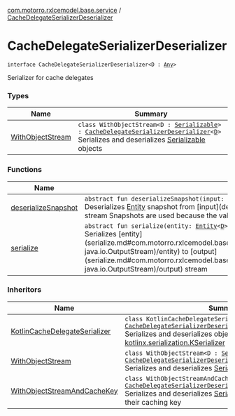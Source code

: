[com.motorro.rxlcemodel.base.service](../index.md) / [CacheDelegateSerializerDeserializer](./index.md)

# CacheDelegateSerializerDeserializer

`interface CacheDelegateSerializerDeserializer<D : `[`Any`](https://kotlinlang.org/api/latest/jvm/stdlib/kotlin/-any/index.html)`>`

Serializer for cache delegates

### Types

| Name | Summary |
|---|---|
| [WithObjectStream](-with-object-stream/index.md) | `class WithObjectStream<D : `[`Serializable`](http://docs.oracle.com/javase/6/docs/api/java/io/Serializable.html)`> : `[`CacheDelegateSerializerDeserializer`](./index.md)`<`[`D`](-with-object-stream/index.md#D)`>`<br>Serializes and deserializes [Serializable](http://docs.oracle.com/javase/6/docs/api/java/io/Serializable.html) objects |

### Functions

| Name | Summary |
|---|---|
| [deserializeSnapshot](deserialize-snapshot.md) | `abstract fun deserializeSnapshot(input: `[`InputStream`](http://docs.oracle.com/javase/6/docs/api/java/io/InputStream.html)`, length: `[`Long`](https://kotlinlang.org/api/latest/jvm/stdlib/kotlin/-long/index.html)`, invalidated: `[`Boolean`](https://kotlinlang.org/api/latest/jvm/stdlib/kotlin/-boolean/index.html)`): `[`Entity`](../../com.motorro.rxlcemodel.base.entity/-entity/index.md)`<`[`D`](index.md#D)`>?`<br>Deserializes [Entity](../../com.motorro.rxlcemodel.base.entity/-entity/index.md) snapshot from [input](deserialize-snapshot.md#com.motorro.rxlcemodel.base.service.CacheDelegateSerializerDeserializer$deserializeSnapshot(java.io.InputStream, kotlin.Long, kotlin.Boolean)/input) stream Snapshots are used because the validity status is only actual when we are getting cached data. https://github.com/motorro/RxLceModel/issues/5 |
| [serialize](serialize.md) | `abstract fun serialize(entity: `[`Entity`](../../com.motorro.rxlcemodel.base.entity/-entity/index.md)`<`[`D`](index.md#D)`>, output: `[`OutputStream`](http://docs.oracle.com/javase/6/docs/api/java/io/OutputStream.html)`): `[`Unit`](https://kotlinlang.org/api/latest/jvm/stdlib/kotlin/-unit/index.html)<br>Serializes [entity](serialize.md#com.motorro.rxlcemodel.base.service.CacheDelegateSerializerDeserializer$serialize(com.motorro.rxlcemodel.base.entity.Entity((com.motorro.rxlcemodel.base.service.CacheDelegateSerializerDeserializer.D)), java.io.OutputStream)/entity) to [output](serialize.md#com.motorro.rxlcemodel.base.service.CacheDelegateSerializerDeserializer$serialize(com.motorro.rxlcemodel.base.entity.Entity((com.motorro.rxlcemodel.base.service.CacheDelegateSerializerDeserializer.D)), java.io.OutputStream)/output) stream |

### Inheritors

| Name | Summary |
|---|---|
| [KotlinCacheDelegateSerializer](../../com.motorro.rxlcemodel.kserializer/-kotlin-cache-delegate-serializer/index.md) | `class KotlinCacheDelegateSerializer<D : `[`Any`](https://kotlinlang.org/api/latest/jvm/stdlib/kotlin/-any/index.html)`> : `[`CacheDelegateSerializerDeserializer`](./index.md)`<`[`D`](../../com.motorro.rxlcemodel.kserializer/-kotlin-cache-delegate-serializer/index.md#D)`>`<br>Serializes and deserializes objects with [kotlinx.serialization.KSerializer](#) |
| [WithObjectStream](-with-object-stream/index.md) | `class WithObjectStream<D : `[`Serializable`](http://docs.oracle.com/javase/6/docs/api/java/io/Serializable.html)`> : `[`CacheDelegateSerializerDeserializer`](./index.md)`<`[`D`](-with-object-stream/index.md#D)`>`<br>Serializes and deserializes [Serializable](http://docs.oracle.com/javase/6/docs/api/java/io/Serializable.html) objects |
| [WithObjectStreamAndCacheKey](../-with-object-stream-and-cache-key/index.md) | `class WithObjectStreamAndCacheKey<D : `[`Serializable`](http://docs.oracle.com/javase/6/docs/api/java/io/Serializable.html)`> : `[`CacheDelegateSerializerDeserializer`](./index.md)`<`[`DataWithCacheKey`](../-data-with-cache-key/index.md)`<`[`D`](../-with-object-stream-and-cache-key/index.md#D)`>>`<br>Serializes and deserializes [Serializable](http://docs.oracle.com/javase/6/docs/api/java/io/Serializable.html) objects along with their caching key |
